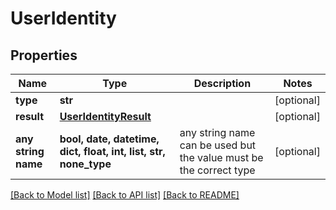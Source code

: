 # UserIdentity


## Properties
Name | Type | Description | Notes
------------ | ------------- | ------------- | -------------
**type** | **str** |  | [optional] 
**result** | [**UserIdentityResult**](UserIdentityResult.md) |  | [optional] 
**any string name** | **bool, date, datetime, dict, float, int, list, str, none_type** | any string name can be used but the value must be the correct type | [optional]

[[Back to Model list]](../README.md#documentation-for-models) [[Back to API list]](../README.md#documentation-for-api-endpoints) [[Back to README]](../README.md)


